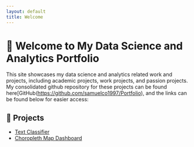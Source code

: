 ```yaml
---
layout: default
title: Welcome
---
```


# 👋 Welcome to My Data Science and Analytics Portfolio

This site showcases my data science and analytics related work and projects, including academic projects, work projects, and passion projects. My consolidated github repository for these projects can be found here[GitHub(https://github.com/samuelco1997/Portfolio), and the links can be found below for easier access:

## 🔬 Projects
- [Text Classifier](#)
- [Choropleth Map Dashboard](#)
